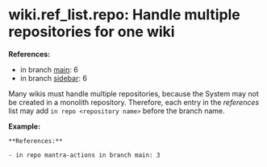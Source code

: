 # wiki.ref_list.repo: Handle multiple repositories for one wiki

**References:**

- in branch [main](https://github.com/mhatzl/mantra/tree/main): 6
- in branch [sidebar](https://github.com/mhatzl/mantra/tree/sidebar): 6

Many wikis must handle multiple repositories, because the System may not be created in a monolith repository.
Therefore, each entry in the *references* list may add `in repo <repository name>` before the branch name.

**Example:**

```
**References:**

- in repo mantra-actions in branch main: 3
```
